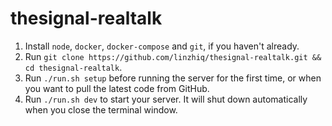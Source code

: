 # thesignal-realtalk

1. Install `node`, `docker`, `docker-compose` and `git`, if you haven't already.
2. Run `git clone https://github.com/linzhiq/thesignal-realtalk.git && cd thesignal-realtalk`.
3. Run `./run.sh setup` before running the server for the first time, or when you want to pull the latest code from GitHub.
4. Run `./run.sh dev` to start your server. It will shut down automatically when you close the terminal window.